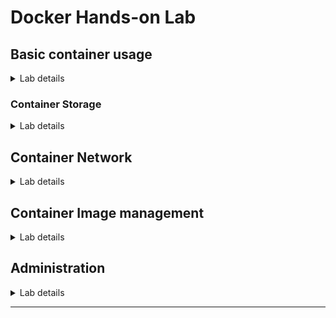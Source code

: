 # Docker Hands-on Lab

## Basic container usage

<details>

<summary>Lab details</summary>

### - Pull container image form Docker Hub

- Pull container image without specifying a tag. Docker will pull the image with `latest` tag.

  ```sh
  docker pull nginx
  # OR
  docker image pull nginx
  ```

- Pull container image with a specific tag.

  ```sh
  docker pull nginx:1.21
  # OR
  docker image pull nginx:1.21
  ```

### - Pull container image from non-Docker Hub image repository

- Docker can also pull image from other private and public repositories. For example, pull image from [quay.io](quay.io).

  ```sh
  docker image pull quay.io/public/openjdk:8-slim
  ```

### - Get list of container images in local

- Get list of container images.

  ```sh
  docker images
  # OR
  docker image ls
  ```

### - Run a container with container image in local

- Pull image from Docker Hub

  ```sh
    docker pull nginx:1.21
    # OR
    docker image pull nginx:1.21
    ```

- Run a container with the pulled image.

  ```sh
  docker run nginx:1.21
  # OR
  docker container run nginx:1.21
  ```

### - Run a container without container image in local

- Run a container without pulling container image. Any container can be run without pulling the image manually; Docker will be finding the image in local first, if the image doesn't exist then it will try to pull the image from image repository (Docker Hub).

  ```sh
  docker container run httpd
  ```

### - Run a container and give it a name

- Run a container and name it. The container name can be used as a reference with other commands.

  ```sh
  docker run --name nginx nginx:1.21
  # OR
  docker container run --name nginx nginx:1.21
  ```

### - Run a container and override its default command

- Override with a single command

  ```sh
  docker run nginx:1.21 ls -la
  # OR
  docker container run nginx:1.21 ls -la
  ```

- Override with multiple commands

  ```sh
  docker run nginx:1.21 sh -c 'uname -a && pwd && ls -la'
  # OR
  docker container run nginx:1.21 sh -c 'uname -a && pwd && ls -la'
  ```

### - Running a container with interactive mode, without interactive mode, and detatch mode

- Run a container with interactive mode.

  ```sh
  docker run -it ubuntu
  # OR
  docker container run -it ubuntu
  ```

- Run a container without interactive mode.

  ```sh
  docker run ubuntu
  # OR
  docker container run ubuntu
  ```

- Run a container with detatch mode.

  ```sh
  docker run -d nginx
  # OR
  docker container run -d nginx
  ```

### - Get list of containers

- Get list of `running` containers.

  ```sh
  docker ps
  # OR
  docker container ps
  ```

- Get list of all containers regardless of their statuses.

  ```sh
  docker ps -a
  # OR
  docker container ps -a
  ```

### - Attach to a container running in detatch mode

- Attach local standard input, output, and error streams to a running container.

  ```sh
  docker attach <container ID or name>
  # OR
  docker container attach <container ID or name>
  ```

### - Execute command inside a container from outside (host)

- Run a command in a running container

  ```sh
  docker exec <container ID or name> <command>
  # OR
  docker container exec <container ID or name> <command>
  ```

### - Start, Stop, and Delete an existing container

- Start a stopped container.

  ```sh
  docker start <container ID or name>
  # OR
  docker container start <container ID or name>
  ```

- Stop a running container.

  ```sh
  docker stop <container ID or name>
  # OR
  docker container stop <container ID or name>
  ```

- Delete a container.

  ```sh
  docker rm <container ID or name>
  # OR
  docker container rm <container ID or name>
  ```

### - Inspect a container

- Inspect a container to see its details.

  ```sh
  docker inspect <container ID or name>
  # OR
  docker container inspect <container ID or name>
  ```

### - Inspect inside a running container

- Get an interactive terminal for a container using the command below. Then use `ls` command to explore file system hierarchy inside the container.

  ```sh
  docker exec -it <container ID or name> /bin/sh
  # OR
  docker container exec -it <container ID or name> /bin/sh
  ```

### - Inspect container logs

- Get all logs from a container.

  ```sh
  docker logs <container ID or name>
  # OR
  docker container logs <container ID or name>
  ```

- Keep following logs from a container.

  ```sh
  docker logs -f <container ID or name>
  # OR
  docker container logs -f <container ID or name>
  ```

</details>

### Container Storage

<details>
<summary>Lab details</summary>
    
### - Docker Volume: anonymous volume

- Run a container that uses volume.

  ```sh
  docker container run -p 5432:5432 -e POSTGRES_USER=postgres -e POSTGRES_PASSWORD=postgres -e POSTGRES_DB=testdb --name postgresdb1 postgres
  ```

- Inspect the container to get volume information using the command below. Then look for `"Mounts"`.

  ```sh
  docker inspect postgresdb1
  # OR
  docker container inspect postgresdb1
  ```

- Verify that the anonymous volume gets created.

  ```sh
  docker volume ls
  ```

- (Optional) Use `ls` command or a file explorer to explore data inside the volume.

### - Docker Volume: named-volume

- Run a container with a named-volume.

  ```sh
  docker container run -d -p 5432:5432 -e POSTGRES_USER=postgres -e POSTGRES_PASSWORD=postgres -e POSTGRES_DB=testdb -v pgdata:/var/lib/postgresql/data --name postgresdb2 postgres
  ```

- Inspect the container to get volume information using the command below. Then look for `"Mounts"`.

  ```sh
  docker inspect postgresdb2
  # OR
  docker container inspect postgresdb2
  ```

- Verify that the `pgdata` volume gets created.

  ```sh
  docker volume ls
  ```

- (Optional) Use `ls` command or a file explorer to explore data inside the volume.

### - Docker Bind mount

- Run a container with bind mount.

  ```sh
  docker run -d -p 5432:5432 -e POSTGRES_USER=postgres -e POSTGRES_PASSWORD=postgres -e POSTGRES_DB=testdb -v $HOME/docker/pgdata:/var/lib/postgresql/data --name postgresdb3 postgres
  ```

- Inspect the container to get volume information using the command below. Then look for `"Mounts"`.

  ```sh
  docker inspect postgresdb3
  # OR
  docker container inspect postgresdb3
  ```

- Use `ls` command or a file explorer to explore data inside the `$HOME/docker/pgdata` directory.

### - Docker volume management

- Get list of volumes

  ```sh
  docker volume ls
  ```

- Remove a volume

  ```sh
  docker volume rm <volume name>
  ```

- Remove all unused volumes

  ```sh
  docker volume prune
  ```

</details>

## Container Network

<details>
<summary>Lab details</summary>

### - Bridge network mode

- Run a container with `bridge` network mode.

  ```sh
  docker container run -d --network bridge --name nginx1 nginx
  ```

- Open a website with host's web browser to verify that the container running in Docker private `bridge` network hence can't be accessed from outside of `bridge` network.

- Inspect the container to get IP address using the command below. Then look for `IPAddress` in the `"Networks"` section.

  ```sh
  docker container inspect nginx1
  ```

- Run a new container and execute `wget` command to verify that the containers within the same `bridge` network can access to each other.

  ```sh
  docker container run --network bridge busybox wget -S -O- http://<IP Address of another container>
  ```

### - Expose a service running in container to outside of `bridge` network

- Run a container with `bridge` network mode and port forwarding.

  ```sh
  docker container run -d --network bridge -p 8080:80 --name nginx2 nginx
  ```

- Open a website with host's web browser to verify that the container running in Docker private `bridge` network with port forwarding can be accessed from outside of `bridge` network.

- Inspect the container to get IP address using the command below. Then look for `IPAddress` in the `"Networks"` section.

  ```sh
  docker container inspect nginx2
  ```

- Run a new container and execute `wget` command to verify that the containers within the same `bridge` network can access to each other.

  ```sh
  docker container run --network bridge busybox wget -S -O- http://<IP Address of another container>
  ```

### - Host network mode

- Run a container with `host` network mode and without port forwarding.

  ```sh
  docker container run -d --network host --name nginx3 nginx
  ```

- Open a website with host's web browser to verify that the container running with Docker `host` network can be accessed from the host's network.

- Inspect the container to get IP address using the command below. Then look for `IPAddress` in the `"Networks"` section.

  ```sh
  docker container inspect nginx3
  ```

- Run a new container and execture `wget` command to verify that the container running in `bridge` network can also access to the container running in the `host` network (inter-networking).

  ```sh
  docker container run --network bridge busybox wget -S -O- http://<IP Address of another container>
  ```

### - User-defined `bridge` network

- User can define new `bridge` networks to create new networks and isolate container(s) from other containers with different network namespace. The user-defined `bridge` network also allows containers within the network to communicate to each other using both IP Address and container name while the default `bridge` network allows the communication using IP Address only.

- Create a new `bridge` network.

  ```sh
  docker network create mybridge
  ```

- Get list of network

  ```sh
  docker network ls
  ```

- Run a container within the `mybridge` network and name the container as `mynginx`.

  ```sh
  docker container run -d --network mybridge --name mynginx nginx
  ```

- Inspect the container to get IP address using the command below. Then look for `IPAddress` in the `"Networks"` section.

  ```sh
  docker container inspect mynginx
  ```

- Run a `busybox` container within `mybridge` network with interactive mode.

  ```sh
  docker container run -it --network mybridge busybox sh
  ```

- Ping to `mynginx` container using container name

  ```sh
  ping mynginx
  ```

- Ping to `mynginx` container using IP Address.

  ```sh
  ping <mynginx container IP Address>
  ```

- Try to get a home page from `mynginx` container.

  ```sh
  wget -S -O- http://mynginx
  ```

</details>

## Container Image management

<details>
<summary>Lab details</summary>
    
### - Building container image

- Clone a project from GitHub.

  ```sh
  git clone https://github.com/audomsak/node-express-website
  ```

- Enter to the `node-express-website` directory.

- View `Dockerfile` details.

- Build a container image without specifying repository and tag.

  ```sh
  docker image build .
  ```

- Get list of images to verify that building a container image without specifying repository and tag is hard to remember because Docker generated only image ID for the container image.

  ```sh
  docker image ls
  ```

- Build a new container image and specify repository but not tag.

  ```sh
  docker image build -t <your Docker Hub account>/node-website .
  ```

- Get list of images to verify that building a container image and specified only repository without tag, Docker would add `latest` tag to the container image automatically.

  ```sh
  docker image ls
  ```

- Build a new container image and specify repository and tag.

  ```sh
  docker image build -t <your Docker Hub account>/node-website:1.0 .
  ```

- Get list of images to verify that building a container image and specified repository and tag, Docker would tag the container image with the specified tag.

  ```sh
  docker image ls
  ```

- Run a container with the image we just built.

  ```sh
  docker container run -d -p 8080:80 --name website <your Docker Hub account>/node-website:1.0
  ```

### - Tagging and versioning

- Add a new tag for the existing container image to have multiple tags or versions.

  ```sh
  docker image tag <your Docker Hub account>/node-website:1.0 <your Docker Hub account>/node-website:latest
  ```

- Get list of container images to verify the new tag gets created.

  ```sh
  docker image ls
  ```

### - Pushing container image to Docker Hub

- Login to Docker hub using the command below then enter Docker Hub username and password.

  ```sh
  docker login
  ```

- Push a container image to Docker hub

  ```sh
  docker image push <your Docker Hub account>/node-website:1.0
  docker image push <your Docker Hub account>/node-website:latest
  ```

- Go to Docker Hub [website](https://hub.docker.com/) to verify the image.

</details>

## Administration

<details>
<summary>Lab details</summary>

### - Clean up containers, images and volumes

- Clean up containers

  ```sh
  docker container prune
  ```

- Clean up images

  ```sh
  docker image prune
  ```

- Clean up volumes

  ```sh
  docker volume prune
  ```

- Clean up containers, networks, images, and build cache

  ```sh
  docker system prune
  ```

### - Check disk usage

- Check how many disk space used by Docker

  ```sh
  docker system df
  ```

</details>

___
